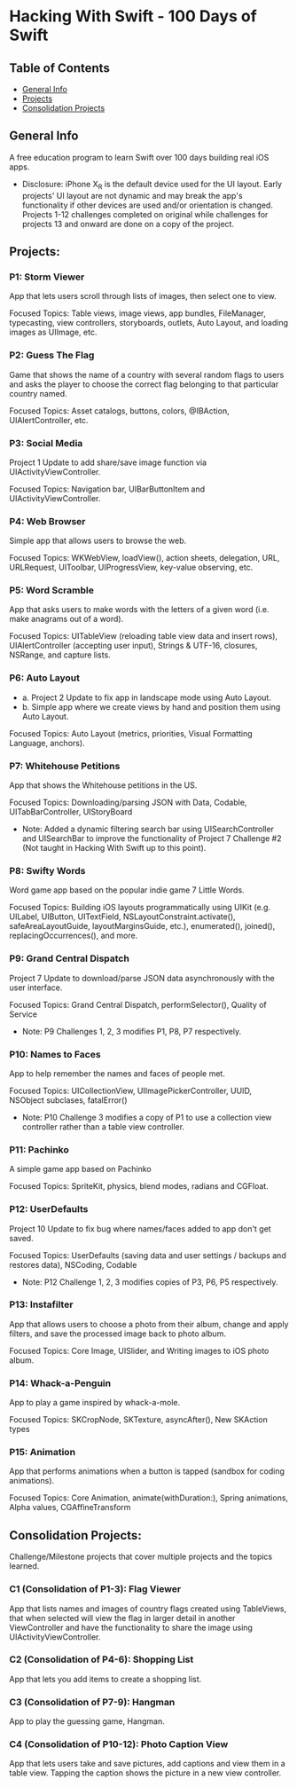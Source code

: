 # Hacking With Swift - 100 Days of Swift

## Table of Contents
* [General Info](#general-info)
* [Projects](#projects)
* [Consolidation Projects](#consolidation-projects)

## General Info
A free education program to learn Swift over 100 days building real iOS apps.

* Disclosure: iPhone X<sub>R</sub> is the default device used for the UI layout. Early projects' UI layout are not dynamic and may break the app's functionality if other devices are used and/or orientation is changed. Projects 1-12 challenges completed on original while challenges for projects 13 and onward are done on a copy of the project.

## Projects:

### P1: Storm Viewer
App that lets users scroll through lists of images, then select one to view.

Focused Topics: Table views, image views, app bundles, FileManager, typecasting, view controllers, storyboards, outlets, Auto Layout, and loading images as UIImage, etc.

### P2: Guess The Flag
Game that shows the name of a country with several random flags to users and asks the player to choose the correct flag belonging to that particular country named.

Focused Topics: Asset catalogs, buttons, colors, @IBAction, UIAlertController, etc.

### P3: Social Media
Project 1 Update to add share/save image function via UIActivityViewController.

Focused Topics: Navigation bar, UIBarButtonItem and UIActivityViewController.

### P4: Web Browser
Simple app that allows users to browse the web.

Focused Topics: WKWebView, loadView(), action sheets, delegation, URL, URLRequest, UIToolbar, UIProgressView, key-value observing, etc.

### P5: Word Scramble
App that asks users to make words with the letters of a given word (i.e. make anagrams out of a word).

Focused Topics: UITableView (reloading table view data and insert rows), UIAlertController (accepting user input), Strings & UTF-16, closures, NSRange, and capture lists.

### P6: Auto Layout
* a. Project 2 Update to fix app in landscape mode using Auto Layout.
* b. Simple app where we create views by hand and position them using Auto Layout.

Focused Topics: Auto Layout (metrics, priorities, Visual Formatting Language, anchors).

### P7: Whitehouse Petitions
App that shows the Whitehouse petitions in the US.

Focused Topics: Downloading/parsing JSON with Data, Codable, UITabBarController, UIStoryBoard
* Note: Added a dynamic filtering search bar using UISearchController and UISearchBar to improve the functionality of Project 7 Challenge #2 (Not taught in Hacking With Swift up to this point).

### P8: Swifty Words
Word game app based on the popular indie game 7 Little Words.

Focused Topics: Building iOS layouts programmatically using UIKit (e.g. UILabel, UIButton, UITextField, NSLayoutConstraint.activate(), safeAreaLayoutGuide, layoutMarginsGuide, etc.), enumerated(), joined(), replacingOccurrences(), and more. 

### P9: Grand Central Dispatch
Project 7 Update to download/parse JSON data asynchronously with the user interface.

Focused Topics: Grand Central Dispatch, performSelector(), Quality of Service
* Note: P9 Challenges 1, 2, 3 modifies P1, P8, P7 respectively.

### P10: Names to Faces
App to help remember the names and faces of people met.

Focused Topics: UICollectionView, UIImagePickerController, UUID, NSObject subclases, fatalError()
* Note: P10 Challenge 3 modifies a copy of P1 to use a collection view controller rather than a table view controller.

### P11: Pachinko
A simple game app based on Pachinko

Focused Topics: SpriteKit, physics, blend modes, radians and CGFloat.

### P12: UserDefaults
Project 10 Update to fix bug where names/faces added to app don't get saved.

Focused Topics: UserDefaults (saving data and user settings / backups and restores data), NSCoding, Codable
* Note: P12 Challenge 1, 2, 3 modifies copies of P3, P6, P5 respectively.

### P13: Instafilter
App that allows users to choose a photo from their album, change and apply filters, and save the processed image back to photo album.

Focused Topics: Core Image, UISlider, and Writing images to iOS photo album.

### P14: Whack-a-Penguin
App to play a game inspired by whack-a-mole.

Focused Topics: SKCropNode, SKTexture, asyncAfter(), New SKAction types

### P15: Animation
App that performs animations when a button is tapped (sandbox for coding animations).

Focused Topics: Core Animation, animate(withDuration:), Spring animations, Alpha values, CGAffineTransform

## Consolidation Projects:
Challenge/Milestone projects that cover multiple projects and the topics learned.

### C1 (Consolidation of P1-3): Flag Viewer
App that lists names and images of country flags created using TableViews, that when selected will view the flag in larger detail in another ViewController and have the functionality to share the image using UIActivityViewController.

### C2 (Consolidation of P4-6): Shopping List
App that lets you add items to create a shopping list.

### C3 (Consolidation of P7-9): Hangman
App to play the guessing game, Hangman.

### C4 (Consolidation of P10-12): Photo Caption View
App that lets users take and save pictures, add captions and view them in a table view. Tapping the caption shows the picture in a new view controller.
